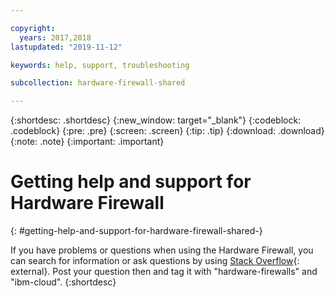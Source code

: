 ```yaml
---

copyright:
  years: 2017,2018
lastupdated: "2019-11-12"

keywords: help, support, troubleshooting

subcollection: hardware-firewall-shared

---
```


{:shortdesc: .shortdesc}
{:new_window: target="_blank"}
{:codeblock: .codeblock}
{:pre: .pre}
{:screen: .screen}
{:tip: .tip}
{:download: .download}
{:note: .note}
{:important: .important}

# Getting help and support for Hardware Firewall
{: #getting-help-and-support-for-hardware-firewall-shared-}

If you have problems or questions when using the Hardware Firewall, you can search for information or ask questions by using [Stack Overflow](https://stackoverflow.com/search?q=dl+ibm-cloud){: external}. Post your question then and tag it with "hardware-firewalls" and "ibm-cloud".
{:shortdesc}
